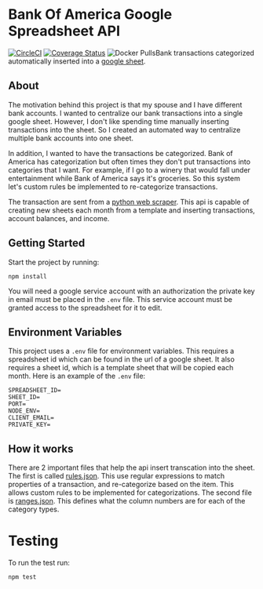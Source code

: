 # Bank Of America Google Spreadsheet API
[![CircleCI](https://circleci.com/gh/eshaffer321/boa-spreadsheet-api.svg?style=svg)](https://circleci.com/gh/eshaffer321/boa-spreadsheet-api)
[![Coverage Status](https://coveralls.io/repos/github/eshaffer321/boa-spreadsheet-api/badge.svg?branch=master)](https://coveralls.io/github/eshaffer321/boa-spreadsheet-api?branch=master)
![Docker Pulls](https://img.shields.io/docker/pulls/erickshaffer/boa-spreadsheet-api.svg)Bank transactions categorized automatically inserted into a [google sheet](https://docs.google.com/spreadsheets/d/14GYLeWTUBPFWYzXMAJJV4YPmwcsf6vabkQ0-CeHSqHQ/edit?usp=sharing).
## About
The motivation behind this project is that my spouse and I have different bank accounts. I wanted to centralize our 
bank transactions into a single google sheet. However, I don't like spending time manually inserting
transactions into the sheet. So I created an automated way to centralize multiple bank accounts into one sheet.


In addition, I wanted to have the transactions be categorized. Bank of America has categorization but often times they 
don't put transactions into categories that I want. For example, if I go to a winery that would fall under entertainment
while Bank of America says it's groceries. So this system let's custom rules be implemented to re-categorize transactions.


The transaction are sent from a [python web scraper](https://github.com/eshaffer321/boa-web-scraper). 
This api is capable of creating new sheets each month from a template and inserting transactions, account balances, 
and income. 

## Getting Started
Start the project by running:
```
npm install
```
You will need a google service account with an authorization the private key in email must be placed in the `.env` file.
This service account must be granted access to the spreadsheet for it to edit.

## Environment Variables
This project uses a `.env` file for environment variables. This requires a spreadsheet id which can be found in the url 
of a google sheet. It also requires a sheet id, which is a template sheet that will be copied each month. 
Here is an example of the `.env` file:
```
SPREADSHEET_ID=
SHEET_ID=
PORT=
NODE_ENV=
CLIENT_EMAIL=
PRIVATE_KEY=
```
## How it works
There are 2 important files that help the api insert transcation into the sheet. 
The first is called [rules.json](https://github.com/eshaffer321/boa-spreadsheet-api/blob/master/static/rules.json). 
This use regular expressions to match properties of a transaction, and re-categorize based on the item. 
This allows custom rules to be implemented for categorizations. 
The second file is [ranges.json](https://github.com/eshaffer321/boa-spreadsheet-api/blob/master/static/ranges.json). 
This defines what the column numbers are for each of the category types. 

# Testing
To run the test run:
```
npm test
```
